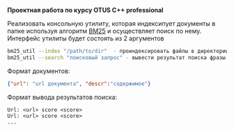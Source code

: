 __Проектная работа по курсу OTUS C++ professional__

Реализовать консольную утилиту, которая индексипует документы в папке используя алгоритм [BM25](https://ru.wikipedia.org/wiki/Okapi_BM25) и осуществляет поиск по нему.
Интерфейс утилиты будет состоять из 2 аргументов
```bash
bm25_util --index "/path/to/dir"  - проиндексировать файлы в директории
bm25_util --search "поисковый запрос" - вывести результат поиска фразы по индексу
```


Формат документов:

```json
{"url": "url документа", "descr":"содержимое"}
```

Формат вывода результатов поиска:

```
Url: <url> score <score>
Url: <url> score <score>
...
```

